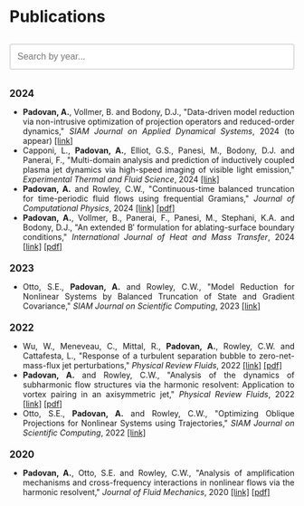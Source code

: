 # Publications

<!-- Search Bar -->
<input type="text" id="searchInput" onkeyup="searchPublications()" placeholder="Search by year...">

<div id="publicationList">
   <!-- 2024 Publications -->
   <h2 data-year="2024">2024</h2>
   <ul class="publication-list" data-year="2024">
       <li class="publication"><b>Padovan, A.</b>, Vollmer, B. and Bodony, D.J., "Data-driven model reduction via non-intrusive optimization of projection operators and reduced-order dynamics," <i>SIAM Journal on Applied Dynamical Systems</i>, 2024 (to appear) <a href="https://arxiv.org/abs/2401.01290" target="_blank">[link]</a></li>
       <li class="publication">Capponi, L., <b>Padovan, A.</b>, Elliot, G.S., Panesi, M., Bodony, D.J. and Panerai, F., "Multi-domain analysis and prediction of inductively coupled plasma jet dynamics via high-speed imaging of visible light emission," <i>Experimental Thermal and Fluid Science</i>, 2024 <a href="https://www.sciencedirect.com/science/article/abs/pii/S0894177724001018" target="_blank">[link]</a></li>
       <li class="publication"><b>Padovan, A.</b> and Rowley, C.W., "Continuous-time balanced truncation for time-periodic fluid flows using frequential Gramians," <i>Journal of Computational Physics</i>, 2024 <a href="https://www.sciencedirect.com/science/article/pii/S0021999123006927?via%3Dihub" target="_blank">[link]</a> <a href="manuscripts/PadovanRowley_JCP2024.pdf" target="_blank">[pdf]</a></li>
       <li class="publication"><b>Padovan, A.</b>, Vollmer, B., Panerai, F., Panesi, M., Stephani, K.A. and Bodony, D.J., "An extended B′ formulation for ablating-surface boundary conditions," <i>International Journal of Heat and Mass Transfer</i>, 2024 <a href="https://www.sciencedirect.com/science/article/pii/S0017931023009158" target="_blank">[link]</a> <a href="manuscripts/PadovanEtAl_IJHMT2024.pdf" target="_blank">[pdf]</a></li>
   </ul>

   <!-- 2023 Publications -->
   <h2 data-year="2023">2023</h2>
   <ul class="publication-list" data-year="2023">
       <li class="publication">Otto, S.E., <b>Padovan, A.</b> and Rowley, C.W., "Model Reduction for Nonlinear Systems by Balanced Truncation of State and Gradient Covariance," <i>SIAM Journal on Scientific Computing</i>, 2023 <a href="https://epubs.siam.org/doi/full/10.1137/22M1513228" target="_blank">[link]</a></li>
   </ul>

   <!-- 2022 Publications -->
   <h2 data-year="2022">2022</h2>
   <ul class="publication-list" data-year="2022">
       <li class="publication">Wu, W., Meneveau, C., Mittal, R., <b>Padovan, A.</b>, Rowley, C.W. and Cattafesta, L., "Response of a turbulent separation bubble to zero-net-mass-flux jet perturbations," <i>Physical Review Fluids</i>, 2022 <a href="https://journals.aps.org/prfluids/abstract/10.1103/PhysRevFluids.7.084601" target="_blank">[link]</a> <a href="manuscripts/WuEtAl_PRF2022.pdf" target="_blank">[pdf]</a> </li>
       <li class="publication"><b>Padovan, A.</b> and Rowley, C.W., "Analysis of the dynamics of subharmonic flow structures via the harmonic resolvent: Application to vortex pairing in an axisymmetric jet," <i>Physical Review Fluids</i>, 2022 <a href="https://journals.aps.org/prfluids/abstract/10.1103/PhysRevFluids.7.073903" target="_blank">[link]</a> <a href="manuscripts/PadovanRowley_PRF2022.pdf" target="_blank">[pdf]</a></li>
       <li class="publication">Otto, S.E., <b>Padovan, A.</b> and Rowley, C.W., "Optimizing Oblique Projections for Nonlinear Systems using Trajectories," <i>SIAM Journal on Scientific Computing</i>, 2022 <a href="https://epubs.siam.org/doi/10.1137/21M1425815" target="_blank">[link]</a></li>
   </ul>

   <!-- 2020 Publications -->
   <h2 data-year="2020">2020</h2>
   <ul class="publication-list" data-year="2020">
       <li class="publication"><b>Padovan, A.</b>, Otto, S.E. and Rowley, C.W., "Analysis of amplification mechanisms and cross-frequency interactions in nonlinear flows via the harmonic resolvent," <i>Journal of Fluid Mechanics</i>, 2020 <a href="https://www.cambridge.org/core/journals/journal-of-fluid-mechanics/article/abs/analysis-of-amplification-mechanisms-and-crossfrequency-interactions-in-nonlinear-flows-via-the-harmonic-resolvent/49CEFC0FDF1E6F395E4CD97001832B5F" target="_blank">[link]</a> <a href="manuscripts/PadovanOttoRowley_JFM2020.pdf" target="_blank">[pdf]</a></li>
   </ul>
</div>

<script src="search.js"></script>

<style>
#searchInput {
    width: 100%;
    padding: 12px;
    margin: 12px 0;
    box-sizing: border-box;
    font-size: 16px;
    border: 2px solid #ddd;
    border-radius: 4px;
    transition: border-color 0.3s, box-shadow 0.3s;
}

#searchInput:focus {
    border-color: #007bff;
    box-shadow: 0 0 5px rgba(0, 123, 255, 0.5);
    outline: none;
}

/* Justify the text of publication entries */
.publication-list {
    text-align: justify;
}

/* Adjust the font size of the year headings */
h2[data-year] {
    font-size: 1.2em; /* Adjust this value as needed */
    margin-top: 20px; /* Adjust the top margin if needed */
    margin-bottom: 10px; /* Adjust the bottom margin if needed */
}
</style>